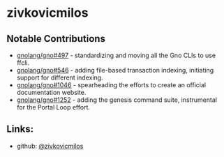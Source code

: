 # zivkovicmilos
## Notable Contributions
- [gnolang/gno#497](https://github.com/gnolang/gno/pull/497) - standardizing and moving all the Gno CLIs to use ffcli.
- [gnolang/gno#546](https://github.com/gnolang/gno/pull/546) - adding file-based transaction indexing, initiating support for different indexing.
- [gnolang/gno#1046](https://github.com/gnolang/gno/pull/1046) - spearheading the efforts to create an official documentation website.
- [gnolang/gno#1252](https://github.com/gnolang/gno/pull/1252) - adding the genesis command suite, instrumental for the Portal Loop effort.
## Links:
- github: [@zivkovicmilos](https://github.com/zivkovicmilos)
